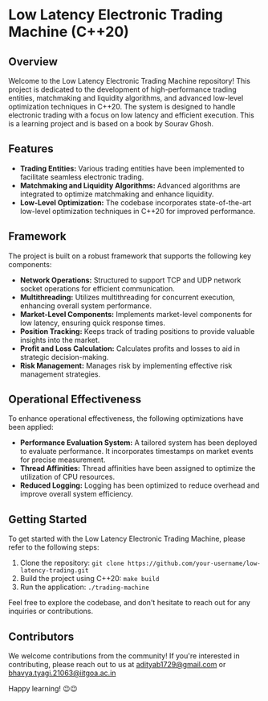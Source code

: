 # Low Latency Electronic Trading Machine (C++20)

## Overview
Welcome to the Low Latency Electronic Trading Machine repository! This project is dedicated to the development of high-performance trading entities, matchmaking and liquidity algorithms, and advanced low-level optimization techniques in C++20. The system is designed to handle electronic trading with a focus on low latency and efficient execution. This is a learning project and is based on a book by Sourav Ghosh.

## Features
- **Trading Entities:** Various trading entities have been implemented to facilitate seamless electronic trading.
- **Matchmaking and Liquidity Algorithms:** Advanced algorithms are integrated to optimize matchmaking and enhance liquidity.
- **Low-Level Optimization:** The codebase incorporates state-of-the-art low-level optimization techniques in C++20 for improved performance.

## Framework
The project is built on a robust framework that supports the following key components:
- **Network Operations:** Structured to support TCP and UDP network socket operations for efficient communication.
- **Multithreading:** Utilizes multithreading for concurrent execution, enhancing overall system performance.
- **Market-Level Components:** Implements market-level components for low latency, ensuring quick response times.
- **Position Tracking:** Keeps track of trading positions to provide valuable insights into the market.
- **Profit and Loss Calculation:** Calculates profits and losses to aid in strategic decision-making.
- **Risk Management:** Manages risk by implementing effective risk management strategies.

## Operational Effectiveness
To enhance operational effectiveness, the following optimizations have been applied:
- **Performance Evaluation System:** A tailored system has been deployed to evaluate performance. It incorporates timestamps on market events for precise measurement.
- **Thread Affinities:** Thread affinities have been assigned to optimize the utilization of CPU resources.
- **Reduced Logging:** Logging has been optimized to reduce overhead and improve overall system efficiency.

## Getting Started
To get started with the Low Latency Electronic Trading Machine, please refer to the following steps:

1. Clone the repository: `git clone https://github.com/your-username/low-latency-trading.git`
2. Build the project using C++20: `make build`
3. Run the application: `./trading-machine`

Feel free to explore the codebase, and don't hesitate to reach out for any inquiries or contributions.

## Contributors
We welcome contributions from the community! If you're interested in contributing, please reach out to us at adityab1729@gmail.com or bhavya.tyagi.21063@iitgoa.ac.in


Happy learning! 😉😉
